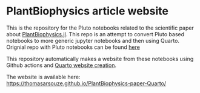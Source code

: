 # PlantBiophysics article website

This is the repository for the Pluto notebooks related to the scientific paper about [PlantBiophysics.jl](https://github.com/VEZY/PlantBiophysics.jl). This repo is an attempt to convert Pluto based notebooks to more generic jupyter notebooks and then using Quarto. Orignial repo with Pluto notebooks can be found [here](https://github.com/VEZY/PlantBiophysics-paper/)

This repository automatically makes a website from these notebooks using Github actions and [Quarto website creation](https://quarto.org/docs/websites/).

The website is available here: https://thomasarsouze.github.io/PlantBiophysics-paper-Quarto/
